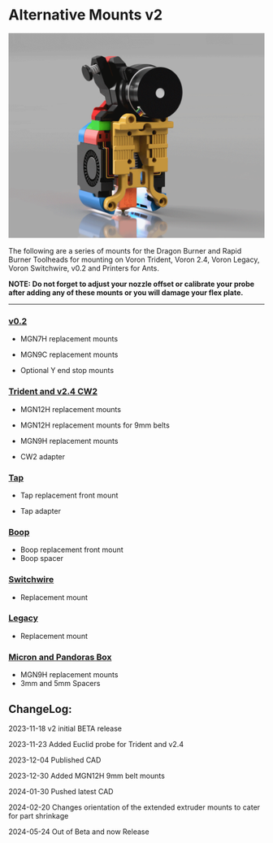 # Alternative Mounts v2

![](images/animated.gif)

The following are a series of mounts for the Dragon Burner and Rapid Burner Toolheads for mounting on Voron Trident, Voron 2.4, Voron Legacy, Voron Switchwire, v0.2 and Printers for Ants.

**NOTE: Do not forget to adjust your nozzle offset or calibrate your probe after adding any of these mounts or you will damage your flex plate.**

---

### [v0.2](Modified_Mounts/v0.2)

- MGN7H replacement mounts

- MGN9C replacement mounts

- Optional Y end stop mounts

### [Trident and v2.4 CW2](Modified_Mounts/V1_V2)

- MGN12H replacement mounts

- MGN12H replacement mounts for 9mm belts

- MGN9H replacement mounts

- CW2 adapter

### [Tap](Modified_Mounts/Tap)

- Tap replacement front mount

- Tap adapter

### [Boop](Modified_Mounts/Boop)

- Boop replacement front mount
- Boop spacer

### [Switchwire](Modified_Mounts/Switchwire)

- Replacement mount

### [Legacy](Modified_Mounts/Legacy)

- Replacement mount

### [Micron and Pandoras Box](Modified_Mounts/Micron_Pandora)

- MGN9H replacement mounts
- 3mm and 5mm Spacers

## ChangeLog:

2023-11-18 v2 initial BETA release

2023-11-23 Added Euclid probe for Trident and v2.4

2023-12-04 Published CAD

2023-12-30 Added MGN12H 9mm belt mounts

2024-01-30 Pushed latest CAD

2024-02-20 Changes orientation of the extended extruder mounts to cater for part shrinkage

2024-05-24 Out of Beta and now Release
